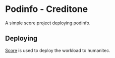 # Podinfo - Creditone

A simple score project deploying podinfo.

## Deploying

[Score](https://score.dev/) is used to deploy the workload to humanitec.
